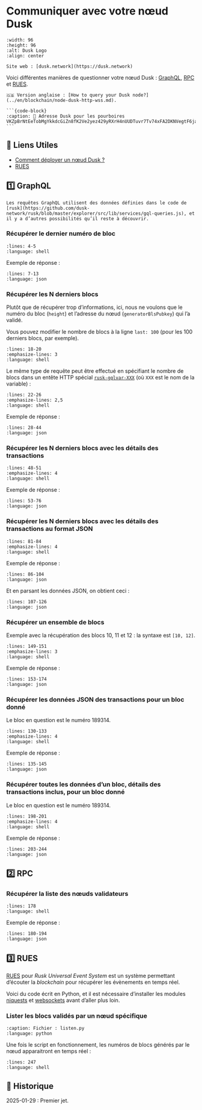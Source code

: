 # Communiquer avec votre nœud Dusk

```{figure} images/dusk-logo.svg
:width: 96
:height: 96
:alt: Dusk Logo
:align: center

Site web : [dusk.network](https://dusk.network)
```

Voici différentes manières de questionner votre nœud Dusk : [GraphQL](#graphql), [RPC](#rpc) et [RUES](#rues).

````{tip}
🇬🇧 Version anglaise : [How to query your Dusk node?](../en/blockchain/node-dusk-http-wss.md).

```{code-block}
:caption: 🫶 Adresse Dusk pour les pourboires
VKZpBrNtEeTobMgYkkdcGiZn8fK2Ve2yez429yRXrH4nUUDTuvr7Tv74xFA2DKNVegtF6jaom2uacZMm8Z2Lg2J
```
````

## 🔗 Liens Utiles

- [Comment déployer un nœud Dusk ?](./node-dusk.md)
- [RUES](https://docs.dusk.network/developer/integrations/rues/)

## 1️⃣ GraphQL

```{hint}
Les requêtes GraphQL utilisent des données définies dans le code de [rusk](https://github.com/dusk-network/rusk/blob/master/explorer/src/lib/services/gql-queries.js), et il y a d’autres possibilités qu’il reste à découvrir.
```

### Récupérer le dernier numéro de bloc

```{literalinclude} snippets/node-dusk-http-wss.sh
:lines: 4-5
:language: shell
```

Exemple de réponse :

```{literalinclude} snippets/node-dusk-http-wss.sh
:lines: 7-13
:language: json
```

### Récupérer les N derniers blocs

Plutôt que de récupérer trop d’informations, ici, nous ne voulons que le numéro du bloc (`height`) et l’adresse du nœud (`generatorBlsPubkey`) qui l’a validé.

Vous pouvez modifier le nombre de blocs à la ligne `last: 100` (pour les 100 derniers blocs, par exemple).

```{literalinclude} snippets/node-dusk-http-wss.sh
:lines: 18-20
:emphasize-lines: 3
:language: shell
```

Le même type de requête peut être effectué en spécifiant le nombre de blocs dans un entête HTTP spécial [`rusk-gqlvar-XXX`](https://github.com/dusk-network/rusk/blob/2db27ecdd9614605ca2fd83a5a7370a0d0900706/rusk/src/lib/http/chain.rs#L35) (où `XXX` est le nom de la variable) :

```{literalinclude} snippets/node-dusk-http-wss.sh
:lines: 22-26
:emphasize-lines: 2,5
:language: shell
```

Exemple de réponse :

```{literalinclude} snippets/node-dusk-http-wss.sh
:lines: 28-44
:language: json
```

### Récupérer les N derniers blocs avec les détails des transactions

```{literalinclude} snippets/node-dusk-http-wss.sh
:lines: 48-51
:emphasize-lines: 4
:language: shell
```

Exemple de réponse :

```{literalinclude} snippets/node-dusk-http-wss.sh
:lines: 53-76
:language: json
```

### Récupérer les N derniers blocs avec les détails des transactions au format JSON

```{literalinclude} snippets/node-dusk-http-wss.sh
:lines: 81-84
:emphasize-lines: 4
:language: shell
```

Exemple de réponse :

```{literalinclude} snippets/node-dusk-http-wss.sh
:lines: 86-104
:language: json
```

Et en parsant les données JSON, on obtient ceci :

```{literalinclude} snippets/node-dusk-http-wss.sh
:lines: 107-126
:language: json
```

### Récupérer un ensemble de blocs

Exemple avec la récupération des blocs 10, 11 et 12 : la syntaxe est `[10, 12]`.

```{literalinclude} snippets/node-dusk-http-wss.sh
:lines: 149-151
:emphasize-lines: 3
:language: shell
```

Exemple de réponse :

```{literalinclude} snippets/node-dusk-http-wss.sh
:lines: 153-174
:language: json
```

### Récupérer les données JSON des transactions pour un bloc donné

Le bloc en question est le numéro 189314.

```{literalinclude} snippets/node-dusk-http-wss.sh
:lines: 130-133
:emphasize-lines: 4
:language: shell
```

Exemple de réponse :

```{literalinclude} snippets/node-dusk-http-wss.sh
:lines: 135-145
:language: json
```

### Récupérer toutes les données d’un bloc, détails des transactions inclus, pour un bloc donné

Le bloc en question est le numéro 189314.

```{literalinclude} snippets/node-dusk-http-wss.sh
:lines: 198-201
:emphasize-lines: 4
:language: shell
```

Exemple de réponse :

```{literalinclude} snippets/node-dusk-http-wss.sh
:lines: 203-244
:language: json
```

## 2️⃣ RPC

### Récupérer la liste des nœuds validateurs

```{literalinclude} snippets/node-dusk-http-wss.sh
:lines: 178
:language: shell
```

Exemple de réponse :

```{literalinclude} snippets/node-dusk-http-wss.sh
:lines: 180-194
:language: json
```

## 3️⃣ RUES

[RUES](https://docs.dusk.network/developer/integrations/rues/) pour *Rusk Universal Event System* est un système permettant d’écouter la *blockchain* pour récupérer les évènements en temps réel.

Voici du code écrit en Python, et il est nécessaire d’installer les modules [niquests](https://pypi.org/project/niquests/) et [websockets](https://pypi.org/project/websockets/) avant d’aller plus loin.

### Lister les blocs validés par un nœud spécifique

```{literalinclude} snippets/node-dusk-http-wss.py
:caption: Fichier : listen.py
:language: python
```

Une fois le script en fonctionnement, les numéros de blocs générés par le nœud apparaitront en temps réel :

```{literalinclude} snippets/node-dusk-http-wss.sh
:lines: 247
:language: shell
```

## 📜 Historique

2025-01-29
: Premier jet.
